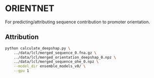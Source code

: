 # ORIENTNET

For predicting/attributing sequence contribution to promoter orientation.

## Attribution

```bash
python calculate_deepshap.py \
    ../data/lcl/merged_sequence_0.fna.gz \
    ../data/lcl/merged_orientation_deepshap_0.npz \
    ../data/lcl/merged_sequence_ohe_0.npz \
    --model_dir ensemble_models_v0/ \
    --gpu 1
```
